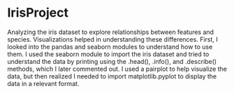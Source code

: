 # IrisProject
Analyzing the iris dataset to explore relationships between features and species. Visualizations helped in understanding these differences.
First, I looked into the pandas and seaborn modules to understand how to use them. I used the seaborn module to import the iris dataset and tried to understand the data by printing using the .head(), .info(), and .describe() methods, which I later commented out. 
I used a pairplot to help visualize the data, but then realized I needed to import matplotlib.pyplot to display the data in a relevant format. 
